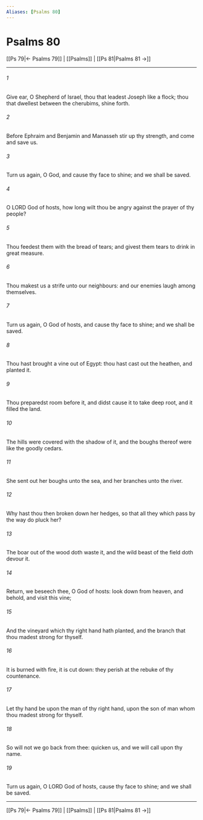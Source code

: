 ```yaml
---
Aliases: [Psalms 80]
---
```

# Psalms 80

[[Ps 79|← Psalms 79]] | [[Psalms]] | [[Ps 81|Psalms 81 →]]
***



###### 1 
Give ear, O Shepherd of Israel, thou that leadest Joseph like a flock; thou that dwellest between the cherubims, shine forth. 

###### 2 
Before Ephraim and Benjamin and Manasseh stir up thy strength, and come and save us. 

###### 3 
Turn us again, O God, and cause thy face to shine; and we shall be saved. 

###### 4 
O LORD God of hosts, how long wilt thou be angry against the prayer of thy people? 

###### 5 
Thou feedest them with the bread of tears; and givest them tears to drink in great measure. 

###### 6 
Thou makest us a strife unto our neighbours: and our enemies laugh among themselves. 

###### 7 
Turn us again, O God of hosts, and cause thy face to shine; and we shall be saved. 

###### 8 
Thou hast brought a vine out of Egypt: thou hast cast out the heathen, and planted it. 

###### 9 
Thou preparedst room before it, and didst cause it to take deep root, and it filled the land. 

###### 10 
The hills were covered with the shadow of it, and the boughs thereof were like the goodly cedars. 

###### 11 
She sent out her boughs unto the sea, and her branches unto the river. 

###### 12 
Why hast thou then broken down her hedges, so that all they which pass by the way do pluck her? 

###### 13 
The boar out of the wood doth waste it, and the wild beast of the field doth devour it. 

###### 14 
Return, we beseech thee, O God of hosts: look down from heaven, and behold, and visit this vine; 

###### 15 
And the vineyard which thy right hand hath planted, and the branch that thou madest strong for thyself. 

###### 16 
It is burned with fire, it is cut down: they perish at the rebuke of thy countenance. 

###### 17 
Let thy hand be upon the man of thy right hand, upon the son of man whom thou madest strong for thyself. 

###### 18 
So will not we go back from thee: quicken us, and we will call upon thy name. 

###### 19 
Turn us again, O LORD God of hosts, cause thy face to shine; and we shall be saved.

***
[[Ps 79|← Psalms 79]] | [[Psalms]] | [[Ps 81|Psalms 81 →]]
